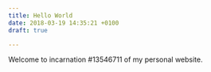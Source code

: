 ```yaml
---
title: Hello World
date: 2018-03-19 14:35:21 +0100
draft: true

---
```

Welcome to incarnation #13546711 of my personal website.
